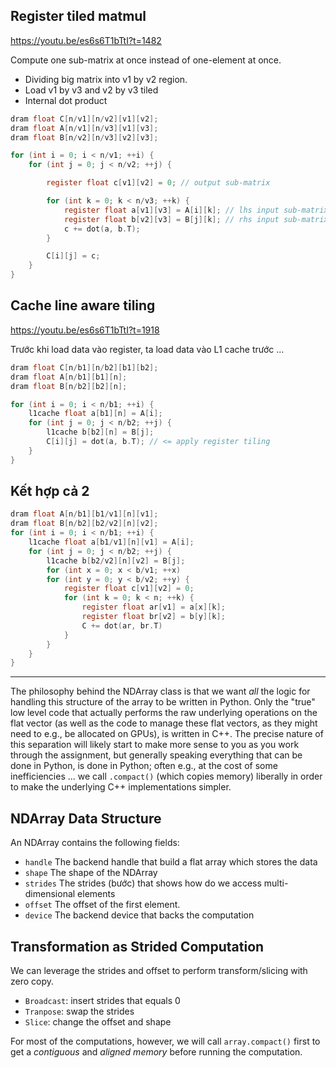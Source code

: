 ## Register tiled matmul

https://youtu.be/es6s6T1bTtI?t=1482

Compute one sub-matrix at once instead of one-element at once.
- Dividing big matrix into v1 by v2 region.
- Load v1 by v3 and v2 by v3 tiled
- Internal dot product


```c
dram float C[n/v1][n/v2][v1][v2];
dram float A[n/v1][n/v3][v1][v3]; 
dram float B[n/v2][n/v3][v2][v3]; 

for (int i = 0; i < n/v1; ++i) { 
	for (int j = 0; j < n/v2; ++j) { 

		register float c[v1][v2] = 0; // output sub-matrix

		for (int k = 0; k < n/v3; ++k) { 
			register float a[v1][v3] = A[i][k]; // lhs input sub-matrix
			register float b[v2][v3] = B[j][k]; // rhs input sub-matrix
			c += dot(a, b.T);
		}

		C[i][j] = c; 
	}
}
```

## Cache line aware tiling

https://youtu.be/es6s6T1bTtI?t=1918

Trước khi load data vào register, ta load data vào L1 cache trước ...

```c
dram float C[n/b1][n/b2][b1][b2]; 
dram float A[n/b1][b1][n];
dram float B[n/b2][b2][n];

for (int i = 0; i < n/b1; ++i) {
	l1cache float a[b1][n] = A[i]; 
	for (int j = 0; j < n/b2; ++j) {
		l1cache b[b2][n] = B[j];
		C[i][j] = dot(a, b.T); // <= apply register tiling
	}
}
```

## Kết hợp cả 2

```c
dram float A[n/b1][b1/v1][n][v1]; 
dram float B[n/b2][b2/v2][n][v2];
for (int i = 0; i < n/b1; ++i) { 
	l1cache float a[b1/v1][n][v1] = A[i]; 
	for (int j = 0; j < n/b2; ++j) {
		l1cache b[b2/v2][n][v2] = B[j]; 
		for (int x = 0; x < b/v1; ++x)
		for (int y = 0; y < b/v2; ++y) { 
			register float c[v1][v2] = 0; 
			for (int k = 0; k < n; ++k) {
				register float ar[v1] = a[x][k]; 
				register float br[v2] = b[y][k];
            	C += dot(ar, br.T)
         	}
		} 
	}
}
```

- - -

The philosophy behind the NDArray class is that we want _all_ the logic for handling this structure of the array to be written in Python.  Only the "true" low level code that actually performs the raw underlying operations on the flat vector (as well as the code to manage these flat vectors, as they might need to e.g., be allocated on GPUs), is written in C++.  The precise nature of this separation will likely start to make more sense to you as you work through the assignment, but generally speaking everything that can be done in Python, is done in Python; often e.g., at the cost of some inefficiencies ... we call `.compact()` (which copies memory) liberally in order to make the underlying C++ implementations simpler.


## NDArray Data Structure

An NDArray contains the following fields:

- `handle`  The backend handle that build a flat array which stores the data
- `shape`   The shape of the NDArray
- `strides` The strides (bước) that shows how do we access multi-dimensional elements
- `offset`  The offset of the first element.
- `device`  The backend device that backs the computation


## Transformation as Strided Computation

We can leverage the strides and offset to perform transform/slicing with zero copy.

- `Broadcast`: insert strides that equals 0
- `Tranpose`: swap the strides
- `Slice`: change the offset and shape

For most of the computations, however, we will call `array.compact()` first to get a *contiguous* and *aligned memory* before running the computation.

